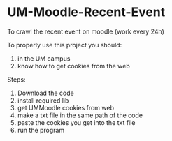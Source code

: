 # UM-Moodle-Recent-Event
To crawl the recent event on moodle (work every 24h)

To properly use this project you should:
1. in the UM campus
2. know how to get cookies from the web

Steps:
1.  Download the code
2.  install required lib
3.  get UMMoodle cookies from web
4.  make a txt file in the same path of the code
5.  paste the cookies you get into the txt file
6.  run the program
